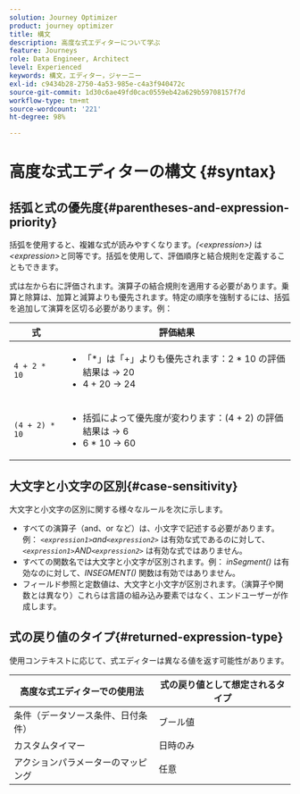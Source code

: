 ```yaml
---
solution: Journey Optimizer
product: journey optimizer
title: 構文
description: 高度な式エディターについて学ぶ
feature: Journeys
role: Data Engineer, Architect
level: Experienced
keywords: 構文，エディター，ジャーニー
exl-id: c9434b28-2750-4a53-985e-c4a3f940472c
source-git-commit: 1d30c6ae49fd0cac0559eb42a629b59708157f7d
workflow-type: tm+mt
source-wordcount: '221'
ht-degree: 98%

---
```


# 高度な式エディターの構文 {#syntax}

## 括弧と式の優先度{#parentheses-and-expression-priority}

括弧を使用すると、複雑な式が読みやすくなります。_(&lt;expression>)_ は _&lt;expression>_&#x200B;と同等です。括弧を使用して、評価順序と結合規則を定義することもできます。

式は左から右に評価されます。演算子の結合規則を適用する必要があります。乗算と除算は、加算と減算よりも優先されます。特定の順序を強制するには、括弧を追加して演算を区切る必要があります。例：

<!--```5 + 2 * 10 = 25, and (5 + 2) * 10 = 70```-->

| 式 | 評価結果 |
|--- |--- |
| `4 + 2 * 10` | <ul><li>「*」は「+」よりも優先されます：2 * 10 の評価結果は → 20</li><li>4 + 20 → 24</li></ul> |
| `(4 + 2) * 10` | <ul><li>括弧によって優先度が変わります：(4 + 2) の評価結果は → 6</li><li> 6 * 10 → 60</li></ul> |

## 大文字と小文字の区別{#case-sensitivity}

大文字と小文字の区別に関する様々なルールを次に示します。

* すべての演算子（and、or など）は、小文字で記述する必要があります。例： _`<expression1>`and`<expression2>`_ は有効な式であるのに対して、_`<expression1>`AND`<expression2>`_ は有効な式ではありません。
* すべての関数名では大文字と小文字が区別されます。例： _inSegment()_ は有効なのに対して、_INSEGMENT()_ 関数は有効ではありません。
* フィールド参照と定数値は、大文字と小文字が区別されます。（演算子や関数とは異なり）これらは言語の組み込み要素ではなく、エンドユーザーが作成します。

## 式の戻り値のタイプ{#returned-expression-type}

使用コンテキストに応じて、式エディターは異なる値を返す可能性があります。

| 高度な式エディターでの使用法 | 式の戻り値として想定されるタイプ |
|--- |--- |
| 条件（データソース条件、日付条件） | ブール値 |
| カスタムタイマー | 日時のみ |
| アクションパラメーターのマッピング | 任意 |
